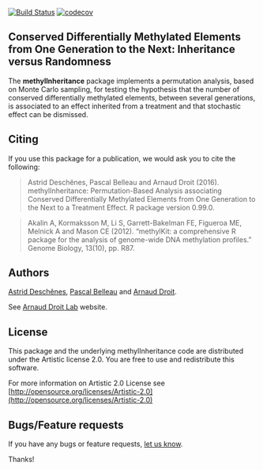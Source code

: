 [![Build Status](https://travis-ci.org/adeschen/methylInheritance.svg?branch=master)](https://travis-ci.org/adeschen/methylInheritance)
[![codecov](https://codecov.io/gh/adeschen/methylInheritance/branch/master/graph/badge.svg)](https://codecov.io/gh/adeschen/methylInheritance)


## Conserved Differentially Methylated Elements from One Generation to the Next: Inheritance versus Randomness


The **methylInheritance** package implements a permutation analysis, based 
on Monte Carlo sampling, for testing the 
hypothesis that the number of conserved differentially methylated 
elements, between several generations, is 
associated to an effect inherited from a treatment and that stochastic effect 
can be dismissed. 

## Citing ##

If you use this package for a publication, we would ask you to cite the following:

> Astrid Deschênes, Pascal Belleau and Arnaud Droit (2016). methylInheritance: Permutation-Based Analysis associating Conserved Differentially Methylated Elements from One Generation to the Next to a Treatment Effect. R package version 0.99.0.

> Akalin A, Kormaksson M, Li S, Garrett-Bakelman FE, Figueroa ME, Melnick A and Mason CE (2012). “methylKit: a comprehensive R package for the analysis of genome-wide DNA methylation profiles.” Genome Biology, 13(10), pp. R87. 


## Authors ##

[Astrid Desch&ecirc;nes](http://ca.linkedin.com/in/astriddeschenes "Astrid Desch&ecirc;nes"), 
[Pascal Belleau](http://ca.linkedin.com/in/pascalbelleau "Pascal Belleau")
and [Arnaud Droit](http://ca.linkedin.com/in/drarnaud "Arnaud Droit").

See [Arnaud Droit Lab](http://bioinformatique.ulaval.ca "Arnaud Droit Lab") 
website.


## License ##

This package and the underlying methylInheritance code are distributed under the 
Artistic license 2.0. You are free to use and redistribute this software. 

For more information on Artistic 2.0 License see
[http://opensource.org/licenses/Artistic-2.0](http://opensource.org/licenses/Artistic-2.0)


## Bugs/Feature requests ##

If you have any bugs or feature requests, 
[let us know](https://github.com/adeschen/methylInheritance/issues). 

Thanks!
